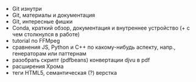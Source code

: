 - Git изнутри
- Git, материалы и документация
- Git, интересные фишки
- Conda, краткий обзор, документация и внутреннее устройство (+ с чем столкнулся в работе)
- tutorial по FFMpeg
- сравнения JS, Python и С++ по какому-нибудь аспекту, напр., генераторам или паттернам
- разобрать скрипт (pdfbeans) конвертации djvu в pdf
- расширения Хрома
- теги HTML5, семантическая (?) верстка
